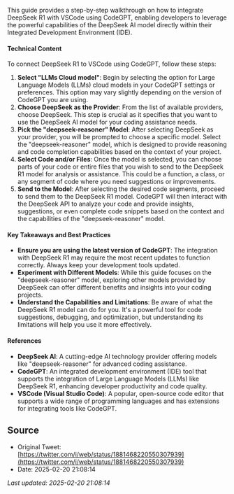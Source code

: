 This guide provides a step-by-step walkthrough on how to integrate DeepSeek R1 with VSCode using CodeGPT, enabling developers to leverage the powerful capabilities of the DeepSeek AI model directly within their Integrated Development Environment (IDE).

#### Technical Content
To connect DeepSeek R1 to VSCode using CodeGPT, follow these steps:

1. **Select "LLMs Cloud model"**: Begin by selecting the option for Large Language Models (LLMs) cloud models in your CodeGPT settings or preferences. This option may vary slightly depending on the version of CodeGPT you are using.
2. **Choose DeepSeek as the Provider**: From the list of available providers, choose DeepSeek. This step is crucial as it specifies that you want to use the DeepSeek AI model for your coding assistance needs.
3. **Pick the "deepseek-reasoner" Model**: After selecting DeepSeek as your provider, you will be prompted to choose a specific model. Select the "deepseek-reasoner" model, which is designed to provide reasoning and code completion capabilities based on the context of your project.
4. **Select Code and/or Files**: Once the model is selected, you can choose parts of your code or entire files that you wish to send to the DeepSeek R1 model for analysis or assistance. This could be a function, a class, or any segment of code where you need suggestions or improvements.
5. **Send to the Model**: After selecting the desired code segments, proceed to send them to the DeepSeek R1 model. CodeGPT will then interact with the DeepSeek API to analyze your code and provide insights, suggestions, or even complete code snippets based on the context and the capabilities of the "deepseek-reasoner" model.

#### Key Takeaways and Best Practices
- **Ensure you are using the latest version of CodeGPT**: The integration with DeepSeek R1 may require the most recent updates to function correctly. Always keep your development tools updated.
- **Experiment with Different Models**: While this guide focuses on the "deepseek-reasoner" model, exploring other models provided by DeepSeek can offer different benefits and insights into your coding projects.
- **Understand the Capabilities and Limitations**: Be aware of what the DeepSeek R1 model can do for you. It's a powerful tool for code suggestions, debugging, and optimization, but understanding its limitations will help you use it more effectively.

#### References
- **DeepSeek AI**: A cutting-edge AI technology provider offering models like "deepseek-reasoner" for advanced coding assistance.
- **CodeGPT**: An integrated development environment (IDE) tool that supports the integration of Large Language Models (LLMs) like DeepSeek R1, enhancing developer productivity and code quality.
- **VSCode (Visual Studio Code)**: A popular, open-source code editor that supports a wide range of programming languages and has extensions for integrating tools like CodeGPT.
## Source

- Original Tweet: [https://twitter.com/i/web/status/1881468220550307939](https://twitter.com/i/web/status/1881468220550307939)
- Date: 2025-02-20 21:08:14

*Last updated: 2025-02-20 21:08:14*